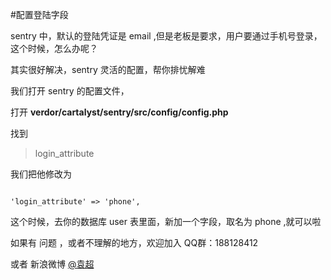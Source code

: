#配置登陆字段

sentry 中，默认的登陆凭证是 email ,但是老板是要求，用户要通过手机号登录，这个时候，怎么办呢？

其实很好解决，sentry 灵活的配置，帮你排忧解难

我们打开 sentry 的配置文件，

打开 **verdor/cartalyst/sentry/src/config/config.php**

找到  

>login_attribute

我们把他修改为

```

'login_attribute' => 'phone',

```

这个时候，去你的数据库 user 表里面，新加一个字段，取名为 phone ,就可以啦

如果有 问题 ，或者不理解的地方，欢迎加入 QQ群：188128412 

或者 新浪微博 [@袁超](http://www.weibo.com/28ex)